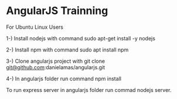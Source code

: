 # AngularJS Trainning

For Ubuntu Linux Users

1-) Install nodejs with command sudo apt-get install -y nodejs

2-) Install npm with command sudo apt install npm

3-) Clone angularjs project with git clone git@github.com:danielamas/angularjs.git

4-) In angularjs folder run command npm install

To run express server in angularjs folder run commad nodejs server.
